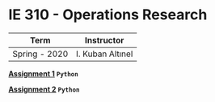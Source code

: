 # IE 310 - Operations Research

Term | Instructor
-----| ----------
Spring - 2020 | I. Kuban Altınel



**[Assignment 1](https://github.com/bekir96/BOUN_PROJECTS/tree/master/IE310/Assignment1) `Python`**

**[Assignment 2](https://github.com/bekir96/BOUN_PROJECTS/tree/master/IE310/Assignment2) `Python`**


